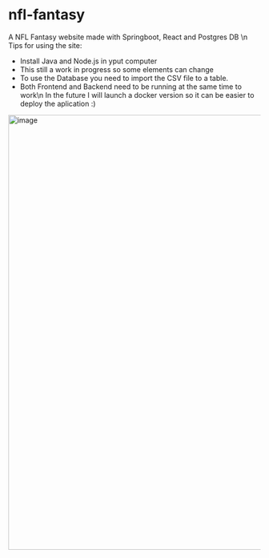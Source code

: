 # nfl-fantasy
A NFL Fantasy website made with Springboot, React and Postgres DB
\n
Tips for using the site:
 -  Install Java and Node.js in yput computer
 -  This still a work in progress so some elements can change
 -  To use the Database you need to import the CSV file to a table.
 -  Both Frontend and Backend need to be running at the same time to work\n
  In the future I will launch a docker version so it can be easier to deploy the aplication :)
<img width="1900" height="868" alt="image" src="https://github.com/user-attachments/assets/7b11131c-c584-4558-b2c1-1b2d58a90758" />
